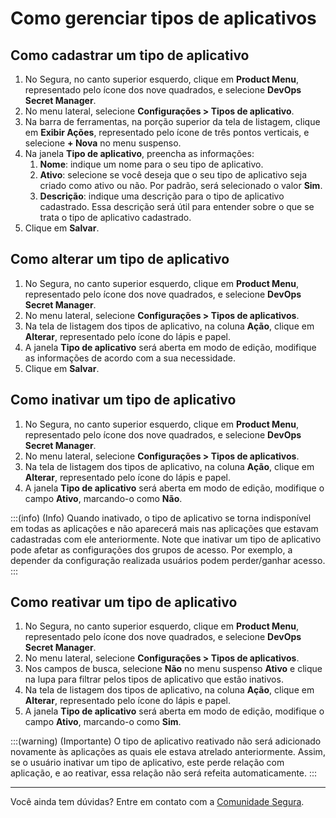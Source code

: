 # Como gerenciar tipos de aplicativos

## Como cadastrar um tipo de aplicativo

1. No Segura, no canto superior esquerdo, clique em **Product Menu**, representado pelo ícone dos nove quadrados, e selecione **DevOps Secret Manager**.
2. No menu lateral, selecione **Configurações > Tipos de aplicativo**.
3. Na barra de ferramentas, na porção superior da tela de listagem, clique em **Exibir Ações**, representado pelo ícone de três pontos verticais, e selecione **+ Nova** no menu suspenso.
4. Na janela **Tipo de aplicativo**, preencha as informações:
    1. **Nome**: indique um nome para o seu tipo de aplicativo.
    2. **Ativo**: selecione se você deseja que o seu tipo de aplicativo seja criado como ativo ou não. Por padrão, será selecionado o valor **Sim**.
    3. **Descrição**: indique uma descrição para o tipo de aplicativo cadastrado. Essa descrição será útil para entender sobre o que se trata o tipo de aplicativo cadastrado.
5. Clique em **Salvar**.

## Como alterar um tipo de aplicativo

1. No Segura, no canto superior esquerdo, clique em **Product Menu**, representado pelo ícone dos nove quadrados, e selecione **DevOps Secret Manager**.
2. No menu lateral, selecione **Configurações > Tipos de aplicativos**.
3. Na tela de listagem dos tipos de aplicativo, na coluna **Ação**, clique em **Alterar**, representado pelo ícone do lápis e papel.
4. A janela **Tipo de aplicativo** será aberta em modo de edição, modifique as informações de acordo com a sua necessidade.
5. Clique em **Salvar**.

## Como inativar um tipo de aplicativo

1. No Segura, no canto superior esquerdo, clique em **Product Menu**, representado pelo ícone dos nove quadrados, e selecione **DevOps Secret Manager**.
2. No menu lateral, selecione **Configurações > Tipos de aplicativos**.
3. Na tela de listagem dos tipos de aplicativo, na coluna **Ação**, clique em **Alterar**, representado pelo ícone do lápis e papel.
4. A janela **Tipo de aplicativo** será aberta em modo de edição, modifique o campo **Ativo**, marcando-o como **Não**.

:::(info) (Info)
Quando inativado, o tipo de aplicativo se torna indisponível em todas as aplicações e não aparecerá mais nas aplicações que estavam cadastradas com ele anteriormente.
Note que inativar um tipo de aplicativo pode afetar as configurações dos grupos de acesso. Por exemplo, a depender da configuração realizada usuários podem perder/ganhar acesso.
:::

## Como reativar um tipo de aplicativo

1. No Segura, no canto superior esquerdo, clique em **Product Menu**, representado pelo ícone dos nove quadrados, e selecione **DevOps Secret Manager**.
2. No menu lateral, selecione **Configurações > Tipos de aplicativos**.
3. Nos campos de busca, selecione **Não** no menu suspenso **Ativo** e clique na lupa para filtrar pelos tipos de aplicativo que estão inativos.
4. Na tela de listagem dos tipos de aplicativo, na coluna **Ação**, clique em **Alterar**, representado pelo ícone do lápis e papel.
5. A janela **Tipo de aplicativo** será aberta em modo de edição, modifique o campo **Ativo**, marcando-o como **Sim**.

:::(warning) (Importante)
O tipo de aplicativo reativado não será adicionado novamente às aplicações as quais ele estava atrelado anteriormente. Assim, se o usuário inativar um tipo de aplicativo, este perde relação com aplicação, e ao reativar, essa relação não será refeita automaticamente.
:::

***

Você ainda tem dúvidas? Entre em contato com a [Comunidade Segura](https://community.Segura.io/).